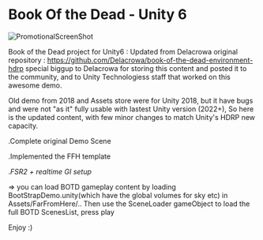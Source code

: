 # Book Of the Dead - Unity 6
![PromotionalScreenShot](https://assetstorev1-prd-cdn.unity3d.com/package-screenshot/aa4da373-1944-4836-897d-fe786c28f2b4_scaled.jpg)

Book of the Dead project for Unity6 : Updated from Delacrowa original repository : https://github.com/Delacrowa/book-of-the-dead-environment-hdrp
special biggup to Delacrowa for storing this content and posted it to the community, and to Unity Technologiess staff that worked on this awesome demo.

Old demo from 2018 and Assets store were for Unity 2018, but it have bugs and were not "as it" fully usable with lastest Unity version (2022+),
So here is the updated content, with few minor changes to match Unity's HDRP new capacity.

.Complete original Demo Scene

.Implemented the FFH template

.*FSR2 + realtime GI setup*

=> you can load BOTD gameplay content by loading BootStrapDemo.unity(which have the global volumes for sky etc) in Assets/FarFromHere/..
Then use the SceneLoader gameObject to load the full BOTD ScenesList, press play

Enjoy :)
